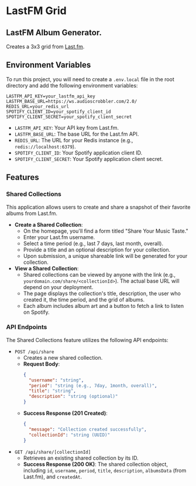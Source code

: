 # LastFM Grid

## LastFM Album Generator.

Creates a 3x3 grid from [Last.fm](https://ww.last.fm/).

## Environment Variables

To run this project, you will need to create a `.env.local` file in the root directory and add the following environment variables:

```
LASTFM_API_KEY=your_lastfm_api_key
LASTFM_BASE_URL=https://ws.audioscrobbler.com/2.0/
REDIS_URL=your_redis_url
SPOTIFY_CLIENT_ID=your_spotify_client_id
SPOTIFY_CLIENT_SECRET=your_spotify_client_secret
```

- `LASTFM_API_KEY`: Your API key from Last.fm.
- `LASTFM_BASE_URL`: The base URL for the Last.fm API.
- `REDIS_URL`: The URL for your Redis instance (e.g., `redis://localhost:6379`).
- `SPOTIFY_CLIENT_ID`: Your Spotify application client ID.
- `SPOTIFY_CLIENT_SECRET`: Your Spotify application client secret.


## Features

### Shared Collections

This application allows users to create and share a snapshot of their favorite albums from Last.fm.

-   **Create a Shared Collection**:
    -   On the homepage, you'll find a form titled "Share Your Music Taste."
    -   Enter your Last.fm username.
    -   Select a time period (e.g., last 7 days, last month, overall).
    -   Provide a title and an optional description for your collection.
    -   Upon submission, a unique shareable link will be generated for your collection.
-   **View a Shared Collection**:
    -   Shared collections can be viewed by anyone with the link (e.g., `yourdomain.com/share/<collectionId>`). The actual base URL will depend on your deployment.
    -   The page displays the collection's title, description, the user who created it, the time period, and the grid of albums.
    -   Each album includes album art and a button to fetch a link to listen on Spotify.

### API Endpoints

The Shared Collections feature utilizes the following API endpoints:

-   `POST /api/share`
    -   Creates a new shared collection.
    -   **Request Body**:
        ```json
        {
          "username": "string",
          "period": "string (e.g., 7day, 1month, overall)",
          "title": "string",
          "description": "string (optional)"
        }
        ```
    -   **Success Response (201 Created)**:
        ```json
        {
          "message": "Collection created successfully",
          "collectionId": "string (UUID)"
        }
        ```
-   `GET /api/share/[collectionId]`
    -   Retrieves an existing shared collection by its ID.
    -   **Success Response (200 OK)**: The shared collection object, including `id`, `username`, `period`, `title`, `description`, `albumsData` (from Last.fm), and `createdAt`.